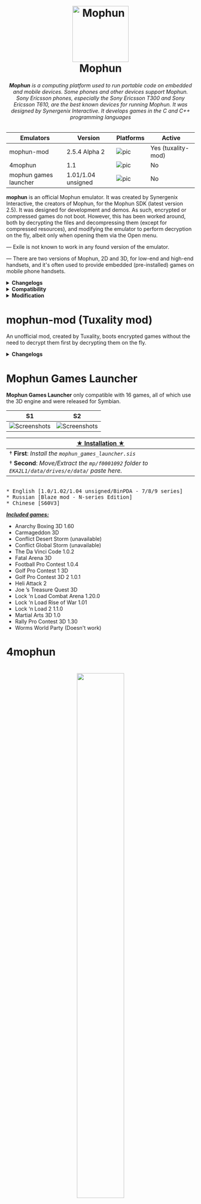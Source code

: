 <h1 align="center">
  <br>
  <img src="mophun_logo.png" alt="Mophun" width="150"></a>
  <br>
  Mophun
  <br>
</h1>
<i><h6 align="center"><b>Mophun</b> is a computing platform used to run portable code on embedded and mobile devices. Some phones and other devices support Mophun. Sony Ericsson phones, especially the Sony Ericsson T300 and Sony Ericsson T610, are the best known devices for running Mophun. It was designed by Synergenix Interactive. It develops games in the C and C++ programming languages</i></h6>

| Emulators                       | Version     | Platforms | Active |
| ------------------------------- | ---------- | -------------- | -------- |
| mophun-mod | 2.5.4 Alpha 2   | ![pic](Logos/Windows.png) | Yes (tuxality-mod) |
| 4mophun    | 1.1 | ![pic](Logos/WinMobile.png) | No |
| mophun games launcher  | 1.01/1.04 unsigned | ![pic](Logos/Symbian.png) | No |

**mophun** is an official Mophun emulator. It was created by Synergenix Interactive, the creators of Mophun, for the Mophun SDK (latest version 2.5). It was designed for development and demos. As such, encrypted or compressed games do not boot. However, this has been worked around, both by decrypting the files and decompressing them (except for compressed resources), and modifying the emulator to perform decryption on the fly, albeit only when opening them via the Open menu. 

— Exile is not known to work in any found version of the emulator.

— There are two versions of Mophun, 2D and 3D, for low-end and high-end handsets, and it's often used to provide embedded (pre-installed) games on mobile phone handsets.

<details>
<summary><b>Changelogs</b></summary>

**2.5.4**
- Updated profile for Model 16 (Archos Gmini 400) including skin
- Data certificate bugfix for category 1 and 2 profiles (when using DataCertificateTestSuite for example)

**2.5.3**
- New profiles added for Symbian devices
- New preliminary profiles for unnamed jukeboxes (Model 14 & 16). No timing!
- Updates to the 3D API, see the SDK release notes
- 3D bugfix in P800/P900 profiles

**2.0.3**
- Make it possible to enable/disable onscreen joystick on P800/P900. All it does is change the screen size, it does not draw the panel.
- In models 1,2 and 5 (SonyEricsson T300 and T610 variants) use windows fonts as a fallback if a requested character does not exist in the SonyEricsson device font (i.e chinese).

**2.0.2**
- profile for GameTrac added (no timing yet)
- Added interpolation for 16bit

**2.0.1**
- Help file for emulator added

**2.0.0**
- S60 profiles split up into 7650, 3650 and N-Gage profiles
- Additional 3D features
</details>

<details>
<summary><b>Compatibility</b></summary>

* <b>General</b>

— Due to the nature of the emulator, encrypted or compressed games do not boot; commercial games are encrypted, and games not designed for Mophun-specific phones (e.g. Symbian, Windows Mobile) are also compressed. In some cases, resources are compressed separately to the program.

* <b>Specific games</b>

— The background is incorrectly drawn as a grey flat texture in Hitman, and The Da Vinci Code 3D (except 1.0.1, other versions require vMusicInit) doesn't work, which can be fixed using a special version of the emulator, which has referred to within the community as the Hitman emulator. Neither version boots Exile due to not supporting vMusicInit in 2.5.4, and vSin in the special version.
</details>

<details>
<summary><b>Modification</b></summary>

* <b>Game Expired</b>

— Some games give the message "Game Expired" at startup, which means that the game has expired. To play, you will have to change the date to the required one. You can find out with the [Date Mophun](https://github.com/ptnn0/Mophun/raw/main/tools/DateMophun-eng.zip) program! Or open the *.mpn file with a text editor like editor or wordpad (on windows) and search for "00" until you find something like this " 20030417". That's the date you have to set your phone when you start the game, after the first succesfull start you can set your date to the old state.

— Use a HEX-editor like UltraEdit All you have to do, is search for the date (like 2004 or 2003 or so) in the ASCII part of the screen and change it to any year in the future.., like 2999. Save it, reload it in the phone, and voil? the game won't expire in your lifetime.

* <b>Mophun Decrypt</b>

— [Mophun Decrypt.exe](https://github.com/ptnn0/Mophun/raw/main/tools/MophunDecrypt.exe) created by JaGoTu, allows for Mophun programs to be decrypted and, from Mophun Decrypt 2, decompressed.

* <b>Mophun Decrypt GUI</b>

— A GUI, [Mophun Decrypt GUI](https://github.com/ptnn0/Mophun/raw/main/tools/MophunDecrypt_2.zip), created by childishbeat and written in Python, has been created to give the program a user interface. The latest version is 1.02, which predates Mophun Decrypt 2 and has not been updated to support decompression.

* <b>Mophun Decrypt GUI Changelogs</b>

— [1.02](https://github.com/ptnn0/Mophun/raw/main/tools/MophunDecryptGUI_v1.02.7z) - January 28, 2021 - Decreases .pyw size from 1,868 bytes to 1,713 bytes

— [1.01](https://github.com/ptnn0/Mophun/raw/main/tools/MophunDecryptGUI_v1.01.7z) - January 27, 2021 - Decreases .pyw size from 2,595 bytes to 1,868 bytes

— [1.0](https://github.com/ptnn0/Mophun/raw/main/tools/MophunDecryptGUI_v1.0.7z) - January 26, 2021 - Initial release
</details>

# mophun-mod (Tuxality mod)
An unofficial mod, created by Tuxality, boots encrypted games without the need to decrypt them first by decrypting them on the fly.

<details>
<summary><b>Changelogs</b></summary>

**2.5.4 Alpha 2**
- Drag and drop support is added, minor issues are fixed (e.g. "Compressed MPN file is not supported yet!" is corrected to "Compressed MPN files are not supported yet!") and debug messages due to failure (decryption or source files) are implemented. Planned for the next version, A3 (alpha 3), are decompression, Symbian/Pocket PC key fallback and to run as early as Windows 98, just like the unmodified version.

**2.5.4 Alpha 1**
- Decryption only works if opening from the Open menu. However, compressed games are detected, but cannot run. Instead, an error saying "Compressed MPN file is not supported yet!" appears. Additionally, there may be some cases of crashing and the date, time, profile stuff is not properly set or selected
</details>

# Mophun Games Launcher
**Mophun Games Launcher** only compatible with 16 games, all of which use the 3D engine and were released for Symbian.

|  S1   |  S2  |
| --- | --- |
| ![Screenshots](Extra/MGL1.jpg) | ![Screenshots](Extra/MGL2.jpg) |

| <ins><b>★ Installation ★</ins></b> |
| ------------------------------------ |
| † <b>First</b>: <i>Install the <code>mophun_games_launcher.sis</code></i> | 
| † <b>Second</b>: <i>Move/Extract the <code>mp/f0001092</code> folder to <code>EKA2L1/data/drives/e/data/</code> paste here.</i> |

<pre>

* English [1.0/1.02/1.04 unsigned/BinPDA - 7/8/9 series]
* Russian [Blaze mod - N-series Edition]
* Chinese [S60V3]
</pre>

*<ins><b>Included games:</ins></b>*

- Anarchy Boxing 3D 1.60
- Carmageddon 3D
- Conflict Desert Storm (unavailable)
- Conflict Global Storm (unavailable)
- The Da Vinci Code 1.0.2
- Fatal Arena 3D
- Football Pro Contest 1.0.4
- Golf Pro Contest 1 3D
- Golf Pro Contest 3D 2 1.0.1
- Heli Attack 2
- Joe ’s Treasure Quest 3D
- Lock ‘n Load Combat Arena 1.20.0
- Lock ‘n Load Rise of War 1.01
- Lock ‘n Load 2 1.1.0
- Martial Arts 3D 1.0
- Rally Pro Contest 3D 1.30
- Worms World Party (Doesn't work)

# 4mophun 

<h1 align="center">
        <img height="60%" width="50%" src="Extra/4mophun.jpg"><br>
</h1>

**4mophun** on Windows Mobile, you can run 4mophun on Windows through Microsoft's Device Emulator. Does not work with games that are locked (e.g. have a predefined IMEI recognition algorithm) or do not use the 3D engine.

There are 3 versions : QCIF +, QVGA [240x320] and VGA [176x220].

*<b><ins>Compatibility list:</ins></b>*

| Name        | Code name           | Status |
| ------------- |:-------------:| -----:|
| American Racing 3D      |  |  |
| Anarchy Boxing 3D (available via Bluetooth)     | RealBoxing | Work |
| Carmageddon 3D (possible via Bluetooth)      | Carmageddon3D      |   Work |
| Conflict Desert Storm | |
| Conflict Global Storm | |
| Da Vinci Code | DVC      |    Work |
| Fatal Arena 3D | FA3D      |    Work |
| Football Pro Contest | FootballPro      |    Work |
| Golf Pro Contest | GolfProContest      |    Work with no sound + some backgrounds are 176x208|
| Golf Pro Contest 2 | GolfProContest2      |    Work with no sound |
| Heli Attack 2      |  |  |
| Joes Treasure Quest 3D      |  |  |
| Lock'n Load: Rise of War | LocknLoad      |    Work |
| Lock'n Load 2 (available via Bluetooth) | Exile      |    Work |
| Lock'n Load: Combat Arena (available via Wi-Fi or GPRS) | ArenaTMN      |    Work but only multiplayer |
| Martial Arts 3D | MA3D      |    Work |
| Rally Pro Contest (available via Bluetooth) | RallyProContest      |    Work |
| Worms World Party | WormsWWP      |    Not work with bad or missing certificate |

### Screenshots

|     |     |
| --- | --- |
| ![Screenshots](Screenshots/2.jpg) | ![Screenshots](Screenshots/3.jpg) |
| ![Screenshots](Screenshots/6.jpg) | ![Screenshots](Screenshots/11.jpg) |
| ![Screenshots](Screenshots/14.jpg) | ![Screenshots](Screenshots/4.jpg) |
| ![Screenshots](Screenshots/5.jpg) | ![Screenshots](Screenshots/7.jpg) |
| ![Screenshots](Screenshots/8.jpg) | ![Screenshots](Screenshots/10.gif) |
| ![Screenshots](Screenshots/12.jpg) | ![Screenshots](Screenshots/13.jpg) |
| ![Screenshots](Screenshots/15.jpg) | ![Screenshots](Screenshots/16.gif) |
| ![Screenshots](Screenshots/17.jpg) | ![Screenshots](Screenshots/18.jpg) |
| ![Screenshots](Screenshots/19.gif) | ![Screenshots](Screenshots/20.jpg) |
| ![Screenshots](Screenshots/21.png) | ![Screenshots](Screenshots/22.png) |

### mophun SDK
Mophun was a mobile phone games SDK, it was released in 2002, C based SDK specialised to game development for mobile devices. It was made possible by Synergenix and it was coming with a free license to develop games. Mophun SDK allowed creation of games for the SymbianOS platform without the burned of the complexity of SymbianOS.

[Mophun SDK 2.5](http://tuxality.net/public/MophunSDK_2_5.zip)

## Resources
* [Mophun games gameplay](https://youtube.com/playlist?list=PLq278TxO0xWUsEDsDLiC6TQvDwzGbjb5k)
* [Archos Gmini 402 support Mophun](https://youtube.com/watch?v=CdGAiMqbdtA)
* [Lessphun is an implementation of the Mophun API for Cibyl](https://github.com/SimonKagstrom/lessphun)
* [Mophun/GitHub](https://github.com/SimonKagstrom/old-projects/tree/master/mophun)
